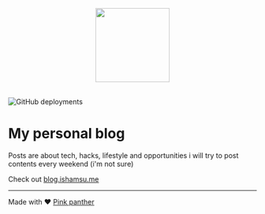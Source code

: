 <!-- ![](https://www.notion.so/image/https%3A%2F%2Fs3-us-west-2.amazonaws.com%2Fsecure.notion-static.com%2F5e4c4670-1f2b-4adc-8ef6-422d4040815b%2Fpink-panther.png?table=block&id=6849ea00-0c65-417f-a9d1-dbd30b389bca&width=1200&cache=v2) -->
<div style="text-align: center"><img src="https://www.notion.so/image/https%3A%2F%2Fs3-us-west-2.amazonaws.com%2Fsecure.notion-static.com%2F2028ef82-03fa-414f-acbc-a52803ffb38e%2FBlog.png?table=block&id=6849ea00-0c65-417f-a9d1-dbd30b389bca&width=1640&cache=v2" width="150" /></div>

<br>

![GitHub deployments](https://img.shields.io/github/deployments/ishamsu/blog/github-pages)
# My personal blog

Posts are about tech, hacks, lifestyle and opportunities
i will try to post contents every weekend (i'm not sure)

Check out [blog.ishamsu.me](http://blog.ishamsu.me/)

---
Made with ❤️ [Pink panther](https://en.wikipedia.org/wiki/The_Pink_Panther)
